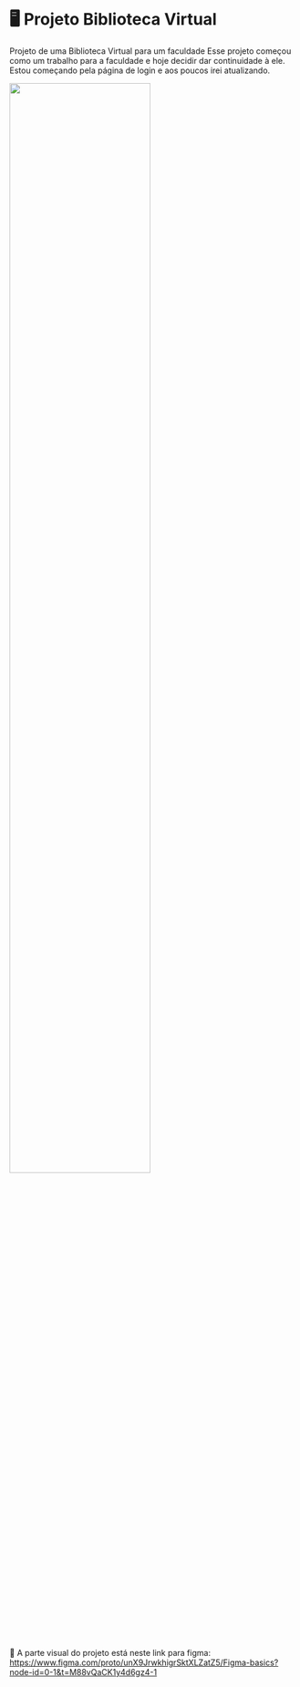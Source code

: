 # 🖥️ Projeto Biblioteca Virtual
Projeto de uma Biblioteca Virtual para um faculdade
Esse projeto começou como um trabalho para a faculdade e hoje decidir dar continuidade à ele. Estou começando pela página de login e aos poucos irei atualizando.

<img width="70%" src="https://github.com/user-attachments/assets/68749c60-ae98-490b-844b-4aa11ac3ee9d">


🔗 A parte visual do projeto está neste link para figma: https://www.figma.com/proto/unX9JrwkhigrSktXLZatZ5/Figma-basics?node-id=0-1&t=M88vQaCK1y4d6gz4-1
